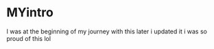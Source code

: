 # MYintro
I was at the beginning of my journey with this later i updated it i was so proud of this lol

